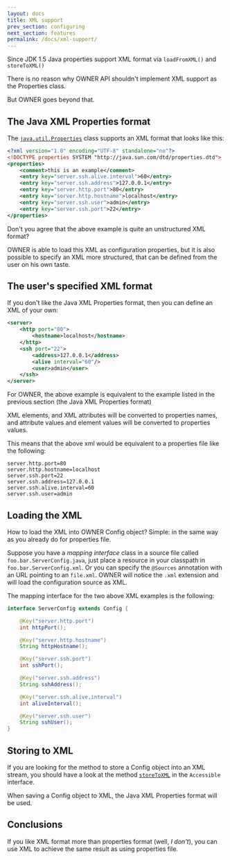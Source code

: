 ```yaml
---
layout: docs
title: XML support
prev_section: configuring
next_section: features
permalink: /docs/xml-support/
---
```


Since JDK 1.5 Java properties support XML format via `loadFromXML()` and `storeToXML()`

There is no reason why OWNER API shouldn't implement XML support as the Properties class.

But OWNER goes beyond that.


The Java XML Properties format
------------------------------

The [`java.util.Properties`](http://docs.oracle.com/javase/7/docs/api/java/util/Properties.html)
class supports an XML format that looks like this:

```xml
<?xml version="1.0" encoding="UTF-8" standalone="no"?>
<!DOCTYPE properties SYSTEM "http://java.sun.com/dtd/properties.dtd">
<properties>
    <comment>this is an example</comment>
    <entry key="server.ssh.alive.interval">60</entry>
    <entry key="server.ssh.address">127.0.0.1</entry>
    <entry key="server.http.port">80</entry>
    <entry key="server.http.hostname">localhost</entry>
    <entry key="server.ssh.user">admin</entry>
    <entry key="server.ssh.port">22</entry>
</properties>
```

Don't you agree that the above example is quite an unstructured XML format?

OWNER is able to load this XML as configuration properties, but it is also possible to specify an XML more structured,
that can be defined from the user on his own taste.


The user's specified XML format
-------------------------------

If you don't like the Java XML Properties format, then you can define an XML of your own:

```xml
<server>
    <http port="80">
        <hostname>localhost</hostname>
    </http>
    <ssh port="22">
        <address>127.0.0.1</address>
        <alive interval="60"/>
        <user>admin</user>
    </ssh>
</server>
```

For OWNER, the above example is equivalent to the example listed in the previous section (the Java XML Properties format)

XML elements, and XML attributes will be converted to properties names, and attribute values and element values will be
converted to properties values.

This means that the above xml would be equivalent to a properties file like the following:

```
server.http.port=80
server.http.hostname=localhost
server.ssh.port=22
server.ssh.address=127.0.0.1
server.ssh.alive.interval=60
server.ssh.user=admin
```

Loading the XML
---------------

How to load the XML into OWNER Config object? Simple: in the same way as you already do for properties file.

Suppose you have a *mapping interface* class in a source file called `foo.bar.ServerConfig.java`, just place a
resource in your classpath in `foo.bar.ServerConfig.xml`. Or you can specify the `@Sources` annotation with an URL
pointing to an `file.xml`. OWNER will notice the `.xml` extension and will load the configuration source as XML.

The mapping interface for the two above XML examples is the following:

```java
interface ServerConfig extends Config {

    @Key("server.http.port")
    int httpPort();

    @Key("server.http.hostname")
    String httpHostname();

    @Key("server.ssh.port")
    int sshPort();

    @Key("server.ssh.address")
    String sshAddress();

    @Key("server.ssh.alive.interval")
    int aliveInterval();

    @Key("server.ssh.user")
    String sshUser();
}
```

Storing to XML
--------------

If you are looking for the method to store a Config object into an XML stream, you should have a look at the method
[`storeToXML`][storeToXML] in the `Accessible` interface.

  [storeToXML]: http://owner.newinstance.it/1.0.5-SNAPSHOT/apidocs/org/aeonbits/owner/Accessible.html#storeToXML(java.io.OutputStream,%20java.lang.String)

When saving a Config object to XML, the Java XML Properties format will be used.

Conclusions
-----------

If you like XML format more than properties format (well, *I don't*), you can use XML to achieve the same result as
using properties file.
